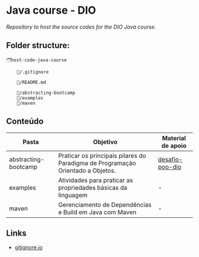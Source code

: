 # Java course - DIO
*Repository to host the source codes for the DIO Java course.*

## Folder structure:

    🗂️host-code-java-course

        📁/.gitignore
        
        📁/README.md
        
        📂/abstracting-bootcamp
        📂/examples
        📂/maven
                


## Conteúdo

| Pasta | Objetivo | Material de apoio |
| ------ | -------- | ----------------- |
| abstracting-bootcamp | Praticar os principais pilares do Paradigma de Programação Orientado a Objetos. | [desafio-poo-dio](https://github.com/cami-la/desafio-POO-DIO) |
| examples | Atividades para praticar as propriedades básicas da linguagem | - |
| maven | Gerenciamento de Dependências e Build em Java com Maven | - |


## Links

- [gitignore.io](https://www.toptal.com/developers/gitignore/)
